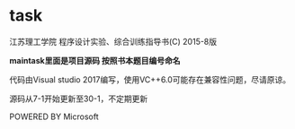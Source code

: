 # task
江苏理工学院 程序设计实验、综合训练指导书(C) 2015-8版

<b>maintask里面是项目源码 按照书本题目编号命名</b>

代码由Visual studio 2017编写，使用VC++6.0可能存在兼容性问题，尽请原谅。

源码从7-1开始更新至30-1，不定期更新

POWERED BY Microsoft
